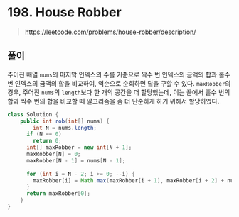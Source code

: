 # 198. House Robber

> https://leetcode.com/problems/house-robber/description/

## 풀이

주어진 배열 `nums`의 마지막 인덱스의 수를 기준으로 짝수 번 인덱스의 금액의 합과 홀수 번 인덱스의 금액의 합을 비교하여, 역순으로 순회하면 답을 구할 수 있다. `maxRobber`의 경우, 주어진 `nums`의 `length`보다 한 개의 공간을 더 할당했는데, 이는 끝에서 홀수 번의 합과 짝수 번의 합을 비교할 떼 알고리즘을 좀 더 단순하게 하기 위해서 할당하였다.

```java
class Solution {
    public int rob(int[] nums) {
    	int N = nums.length;
      if (N == 0)
        return 0;
      int[] maxRobber = new int[N + 1];
      maxRobber[N] = 0;
      maxRobber[N - 1] = nums[N - 1];
      
      for (int i = N - 2; i >= 0; --i) {
        maxRobber[i] = Math.max(maxRobber[i + 1], maxRobber[i + 2] + nums[i]);
      }
      return maxRobber[0];
    }
}
```

